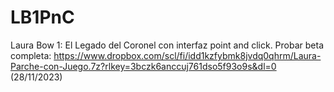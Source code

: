 # LB1PnC
Laura Bow 1: El Legado del Coronel con interfaz point and click.
Probar beta completa: https://www.dropbox.com/scl/fi/idd1kzfybmk8jvdq0qhrm/Laura-Parche-con-Juego.7z?rlkey=3bczk6anccuj761dso5f93o9s&dl=0 (28/11/2023)
